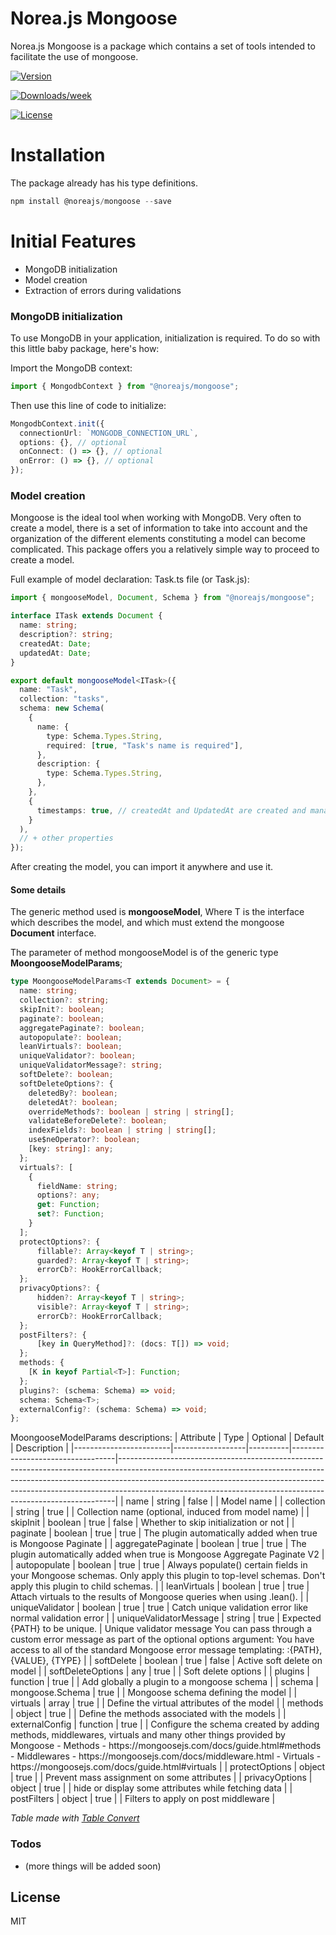 # Norea.js Mongoose

Norea.js Mongoose is a package which contains a set of tools intended to facilitate the use of mongoose.

[![Version](https://img.shields.io/npm/v/@noreajs/mongoose.svg)](https://npmjs.org/package/@noreajs/mongoose)

[![Downloads/week](https://img.shields.io/npm/dw/@noreajs/mongoose.svg)](https://npmjs.org/package/@noreajs/mongoose)

[![License](https://img.shields.io/npm/l/@noreajs/cli.svg)](https://github.com/noreajs/mongoose/blob/master/package.json)

# Installation

The package already has his type definitions.

```powershell
npm install @noreajs/mongoose --save
```

# Initial Features

- MongoDB initialization
- Model creation
- Extraction of errors during validations

### MongoDB initialization

To use MongoDB in your application, initialization is required. To do so with this little baby package, here's how:

Import the MongoDB context:

```typescript
import { MongodbContext } from "@noreajs/mongoose";
```

Then use this line of code to initialize:

```typescript
MongodbContext.init({
  connectionUrl: `MONGODB_CONNECTION_URL`,
  options: {}, // optional
  onConnect: () => {}, // optional
  onError: () => {}, // optional
});
```

### Model creation

Mongoose is the ideal tool when working with MongoDB. Very often to create a model, there is a set of information to take into account and the organization of the different elements constituting a model can become complicated. This package offers you a relatively simple way to proceed to create a model.

Full example of model declaration: Task.ts file (or Task.js):

```typescript
import { mongooseModel, Document, Schema } from "@noreajs/mongoose";

interface ITask extends Document {
  name: string;
  description?: string;
  createdAt: Date;
  updatedAt: Date;
}

export default mongooseModel<ITask>({
  name: "Task",
  collection: "tasks",
  schema: new Schema(
    {
      name: {
        type: Schema.Types.String,
        required: [true, "Task's name is required"],
      },
      description: {
        type: Schema.Types.String,
      },
    },
    {
      timestamps: true, // createdAt and UpdatedAt are created and managed by mongoose
    }
  ),
  // + other properties
});
```

After creating the model, you can import it anywhere and use it.

#### Some details

The generic method used is **mongooseModel<T>**, Where T is the interface which describes the model, and which must extend the mongoose **Document** interface.

The parameter of method mongooseModel is of the generic type **MoongooseModelParams<T>**;

```typescript
type MoongooseModelParams<T extends Document> = {
  name: string;
  collection?: string;
  skipInit?: boolean;
  paginate?: boolean;
  aggregatePaginate?: boolean;
  autopopulate?: boolean;
  leanVirtuals?: boolean;
  uniqueValidator?: boolean;
  uniqueValidatorMessage?: string;
  softDelete?: boolean;
  softDeleteOptions?: {
    deletedBy?: boolean;
    deletedAt?: boolean;
    overrideMethods?: boolean | string | string[];
    validateBeforeDelete?: boolean;
    indexFields?: boolean | string | string[];
    use$neOperator?: boolean;
    [key: string]: any;
  };
  virtuals?: [
    {
      fieldName: string;
      options?: any;
      get: Function;
      set?: Function;
    }
  ];
  protectOptions?: {
      fillable?: Array<keyof T | string>;
      guarded?: Array<keyof T | string>;
      errorCb?: HookErrorCallback;
  };
  privacyOptions?: {
      hidden?: Array<keyof T | string>;
      visible?: Array<keyof T | string>;
      errorCb?: HookErrorCallback;
  };
  postFilters?: {
      [key in QueryMethod]?: (docs: T[]) => void;
  };
  methods: {
    [K in keyof Partial<T>]: Function;
  };
  plugins?: (schema: Schema) => void;
  schema: Schema<T>;
  externalConfig?: (schema: Schema) => void;
};
```

MoongooseModelParams<T> descriptions:
| Attribute | Type | Optional | Default | Description |
|------------------------|------------------|----------|----------------------------------|-----------------------------------------------------------------------------------------------------------------------------------------------------------------------------------------------------------------------------------------------------------------------------------------------------------------------|
| name | string | false | | Model name |
| collection | string | true | | Collection name \(optional, induced from model name\) |
| skipInit | boolean | true | false | Whether to skip initialization or not |
| paginate | boolean | true | true | The plugin automatically added when true is Mongoose Paginate |
| aggregatePaginate | boolean | true | true | The plugin automatically added when true is Mongoose Aggregate Paginate V2 |
| autopopulate | boolean | true | true | Always populate\(\) certain fields in your Mongoose schemas\. Only apply this plugin to top\-level schemas\. Don't apply this plugin to child schemas\. |
| leanVirtuals | boolean | true | true | Attach virtuals to the results of Mongoose queries when using \.lean\(\)\. |
| uniqueValidator | boolean | true | true | Catch unique validation error like normal validation error |
| uniqueValidatorMessage | string | true | Expected \{PATH\} to be unique\. | Unique validator message You can pass through a custom error message as part of the optional options argument: You have access to all of the standard Mongoose error message templating: :\{PATH\}, \{VALUE\}, \{TYPE\} |
| softDelete | boolean | true | false | Active soft delete on model |
| softDeleteOptions | any | true |  | Soft delete options |
| plugins | function | true | | Add globally a plugin to a mongoose schema |
| schema | mongoose\.Schema | true | | Mongoose schema defining the model |
| virtuals | array | true | | Define the virtual attributes of the model |
| methods | object | true | | Define the methods associated with the models |
| externalConfig | function | true | | Configure the schema created by adding methods, middlewares, virtuals and many other things provided by Mongoose \- Methods \- https://mongoosejs\.com/docs/guide\.html\#methods \- Middlewares \- https://mongoosejs\.com/docs/middleware\.html \- Virtuals \- https://mongoosejs\.com/docs/guide\.html\#virtuals |
| protectOptions | object | true | | Prevent mass assignment on some attributes |
| privacyOptions | object | true | | hide or display some attributes while fetching data |
| postFilters | object | true | | Filters to apply on post middleware |

_Table made with [Table Convert](https://tableconvert.com/)_



### Todos

- (more things will be added soon)

## License

MIT
